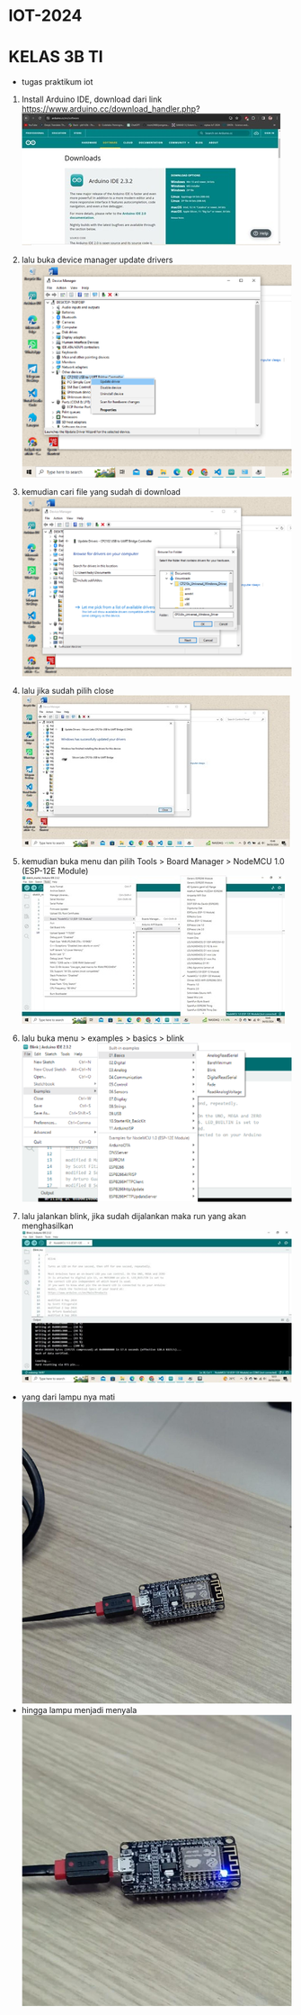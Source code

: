 # IOT-2024
# KELAS 3B TI

- tugas praktikum iot
1. Install Arduino IDE, download dari link https://www.arduino.cc/download_handler.php?
![](./ss%20iot/prak1.jpg)
2. lalu buka device manager update drivers
![](./ss%20iot/prak2.png)
3. kemudian cari file yang sudah di download
![](./ss%20iot/prak3.png)
4. lalu jika sudah pilih close <br>
![](./ss%20iot/prak4.jpg)

5. kemudian buka menu dan pilih Tools > Board Manager > NodeMCU 1.0 (ESP-12E Module)
![](./ss%20iot/prak5.jpg)

6. lalu buka menu > examples > basics > blink
![](./ss%20iot/prak6.png) 

7. lalu jalankan blink, jika sudah dijalankan maka run yang akan menghasilkan
![](./ss%20iot/prak7.jpg)

 - yang dari lampu nya mati 
    <br>
   ![](./ss%20iot/prak8.png)
 - hingga lampu menjadi menyala
    <br>
   ![](./ss%20iot/prak9.png)
